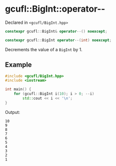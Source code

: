 # gcufl::BigInt::operator--
Declared in `<gcufl/BigInt.hpp>`
```cpp
constexpr gcufl::BigInt& operator--() noexcept;

constexpr gcufl::BigInt operator--(int) noexcept;
```
Decrements the value of a `BigInt` by 1.
## Example
```cpp
#include <gcufl/BigInt.hpp>
#include <iostream>

int main() {
	for (gcufl::BigInt i(10); i > 0; --i)
		std::cout << i << '\n';
}
```
Output:
```
10
9
8
7
6
5
4
3
2
1
```
